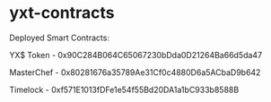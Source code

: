 # yxt-contracts

Deployed Smart Contracts:

YX$ Token  - 0x90C284B064C65067230bDda0D21264Ba66d5da47

MasterChef - 0x80281676a35789Ae31Cf0c4880D6a5ACbaD9b642

Timelock   - 0xf571E1013fDFe1e54f55Bd20DA1a1bC933b8588B
